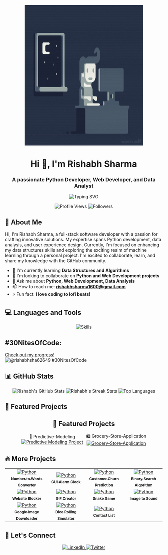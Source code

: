 <div align="center">
  <img src="https://raw.githubusercontent.com/Rishabh-9947/Rishabh-9947/main/coding_night.gif" alt="Coding GIF" width="75%" height="450"/>
</div>

<h1 align="center">Hi 👋, I'm Rishabh Sharma</h1>
<h3 align="center">A passionate Python Developer, Web Developer, and Data Analyst</h3>

<p align="center">
  <img src="https://readme-typing-svg.herokuapp.com?font=Fira+Code&size=22&duration=4000&pause=800&color=94E0E8&center=true&vCenter=true&width=435&lines=Welcome+to+my+GitHub+Profile!" alt="Typing SVG" />
</p>

<p align="center">
  <img src="https://komarev.com/ghpvc/?username=Rishabh-9947&label=Profile%20views&color=94E0E8&style=flat" alt="Profile Views" />
  <img src="https://img.shields.io/github/followers/Rishabh-9947?label=Followers&color=94E0E8&style=flat" alt="Followers" />
</p>

## 🚀 About Me
Hi, I'm Rishabh Sharma, a full-stack software developer with a passion for crafting innovative solutions. My expertise spans Python development, data analysis, and user experience design. Currently, I'm focused on enhancing my data structures skills and exploring the exciting realm of machine learning through a personal project. I'm excited to collaborate, learn, and share my knowledge with the GitHub community.

- 🌱 I'm currently learning **Data Structures and Algorithms**
- 👯 I'm looking to collaborate on **Python and Web Development projects**
- 💬 Ask me about **Python, Web Development, Data Analysis**
- 📫 How to reach me: **rishabhsharma1600@gmail.com**
- ⚡ Fun fact: **I love coding to lofi beats!**

## 💻 Languages and Tools

<p align="center">
  <img src="https://skillicons.dev/icons?i=python,html,css,js,react,nodejs,mongodb,mysql,git,github,ubuntu,linux,jupyter" alt="Skills" />
</p>

## #30NitesOfCode:
[Check out my progress!](https://www.codedex.io/@rishabhsha62649/30-nites-of-code)  
![@rishabhsha62649 #30NitesOfCode](https://www.codedex.io/api/petStatus?user=rishabhsha62649)

## 📊 GitHub Stats

<div align="center">
  <img src="https://github-readme-stats.vercel.app/api?username=Rishabh-9947&show_icons=true&theme=nord&hide_border=true" alt="Rishabh's GitHub Stats" />
  <img src="https://github-readme-streak-stats.herokuapp.com/?user=Rishabh-9947&theme=nord&hide_border=true" alt="Rishabh's Streak Stats" />
  <img src="https://github-readme-stats.vercel.app/api/top-langs/?username=Rishabh-9947&layout=compact&theme=nord&hide_border=true" alt="Top Languages" />
</div>

## 🌟 Featured Projects
<h2 align="center">🌟 Featured Projects</h2>
<div align="center">
  <div style="display: flex; justify-content: center; align-items: center; gap: 10px;">
    <div>
      🔮 Predictive-Modeling<br>
      <a href="https://github.com/Rishabh-9947/Predictive-Modeling">
        <img src="https://github-readme-stats.vercel.app/api/pin/?username=Rishabh-9947&repo=Predictive-Modeling&theme=nord&hide_border=true" alt="Predictive Modeling Project" />
      </a>
    </div>
    <div>
      🛍️ Grocery-Store-Application<br>
      <a href="https://github.com/Rishabh-9947/Grocery-Store-Application">
        <img src="https://github-readme-stats.vercel.app/api/pin/?username=Rishabh-9947&repo=Grocery-Store-Application&theme=nord&hide_border=true" alt="Grocery-Store-Application" />
      </a>
    </div>
  </div>
</div>

## 🔥 More Projects
<div align="center">
  <table>
    <tr>
      <td align="center">
        <a href="https://github.com/Rishabh-9947/Number-to-Words-Converter">
          <img src="https://skillicons.dev/icons?i=python" alt="Python" width="50" height="50" />
          <br>
          <sub><b>Number to Words Converter</b></sub>
        </a>
      </td>
      <td align="center">
        <a href="https://github.com/Rishabh-9947/GUI-Alarm-Clock">
          <img src="https://skillicons.dev/icons?i=python" alt="Python" width="50" height="50" />
          <br>
          <sub><b>GUI Alarm Clock</b></sub>
        </a>
      </td>
      <td align="center">
        <a href="https://github.com/Rishabh-9947/Customer-Churn-Prediction">
          <img src="https://skillicons.dev/icons?i=python" alt="Python" width="50" height="50" />
          <br>
          <sub><b>Customer Churn Prediction</b></sub>
        </a>
      </td>
      <td align="center">
        <a href="https://github.com/Rishabh-9947/Binary-Search-Alogorithm">
          <img src="https://skillicons.dev/icons?i=python" alt="Python" width="50" height="50" />
          <br>
          <sub><b>Binary Search Algorithm</b></sub>
        </a>
      </td>
    </tr>
    <tr>
      <td align="center">
        <a href="https://github.com/Rishabh-9947/Website-Blocker">
          <img src="https://skillicons.dev/icons?i=python" alt="Python" width="50" height="50" />
          <br>
          <sub><b>Website Blocker</b></sub>
        </a>
      </td>
      <td align="center">
        <a href="https://github.com/Rishabh-9947/GIF-Creator">
          <img src="https://skillicons.dev/icons?i=python" alt="Python" width="50" height="50" />
          <br>
          <sub><b>GIF Creator</b></sub>
        </a>
      </td>
      <td align="center">
        <a href="https://github.com/Rishabh-9947/Snake-Game">
          <img src="https://skillicons.dev/icons?i=python" alt="Python" width="50" height="50" />
          <br>
          <sub><b>Snake Game</b></sub>
        </a>
      </td>
      <td align="center">
        <a href="https://github.com/Rishabh-9947/Image-to-Sound">
          <img src="https://skillicons.dev/icons?i=python" alt="Python" width="50" height="50" />
          <br>
          <sub><b>Image to Sound</b></sub>
        </a>
      </td>
    </tr>
    <tr>
      <td align="center">
        <a href="https://github.com/Rishabh-9947/Google_Image_Downloader">
          <img src="https://skillicons.dev/icons?i=python" alt="Python" width="50" height="50" />
          <br>
          <sub><b>Google Image Downloader</b></sub>
        </a>
      </td>
      <td align="center">
        <a href="https://github.com/Rishabh-9947/Dice-Rolling-Simulator">
          <img src="https://skillicons.dev/icons?i=python" alt="Python" width="50" height="50" />
          <br>
          <sub><b>Dice Rolling Simulator</b></sub>
        </a>
      </td>
      <td align="center">
        <a href="https://github.com/Rishabh-9947/Contact-List">
          <img src="https://skillicons.dev/icons?i=python" alt="Python" width="50" height="50" />
          <br>
          <sub><b>Contact List</b></sub>
        </a>
      </td>
    </tr>
  </table>
</div>

## 🤝 Let's Connect

<p align="center">
  <a href="https://linkedin.com/in/your_linkedin_username">
    <img src="https://skillicons.dev/icons?i=linkedin" alt="LinkedIn" />
  </a>
  <a href="https://twitter.com/mrkermit265">
    <img src="https://skillicons.dev/icons?i=twitter" alt="Twitter" />
  </a>
</p>
